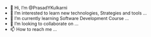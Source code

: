 - 👋 Hi, I’m @PrasadYKulkarni
- 👀 I’m interested to learn new technologies, Strategies and tools ...
- 🌱 I’m currently learning Software Development Course ...
- 💞️ I’m looking to collaborate on ...
- 📫 How to reach me ...

<!---
PrasadYKulkarni/PrasadYKulkarni is a ✨ special ✨ repository because its `README.md` (this file) appears on your GitHub profile.
You can click the Preview link to take a look at your changes.
--->
